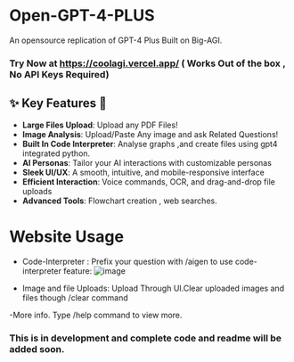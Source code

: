# Open-GPT-4-PLUS
An opensource replication of GPT-4 Plus Built on Big-AGI.

### Try Now at https://coolagi.vercel.app/ ( Works Out of the box , No API Keys Required)

## ✨ Key Features 👊

- **Large Files Upload**: Upload any PDF Files!
- **Image Analysis**: Upload/Paste Any image and ask Related Questions!
- **Built In Code Interpreter**: Analyse graphs ,and create  files using gpt4 integrated python.
- **AI Personas**: Tailor your AI interactions with customizable personas
- **Sleek UI/UX**: A smooth, intuitive, and mobile-responsive interface
- **Efficient Interaction**: Voice commands, OCR, and drag-and-drop file uploads
- **Advanced Tools**: Flowchart creation , web searches.

# Website Usage
- Code-Interpreter : Prefix your question with /aigen to use code-interpreter feature:
![image](https://github.com/nextgen-user/Open-GPT-4-PLUS/assets/150797204/586962db-91b2-4ef7-81d2-79a2f74e6e47)

- Image and file Uploads:
Upload Through UI.Clear uploaded images and files though /clear command

-More info.
Type /help command to view more.

### This is in development and complete code and readme will be added soon.


